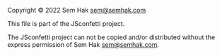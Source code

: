 Copyright © 2022 Sem Hak <sem@semhak.com>

This file is part of the JSconfetti project.

The JSconfetti project can not be copied and/or distributed without the express
permission of Sem Hak <sem@semhak.com>.
